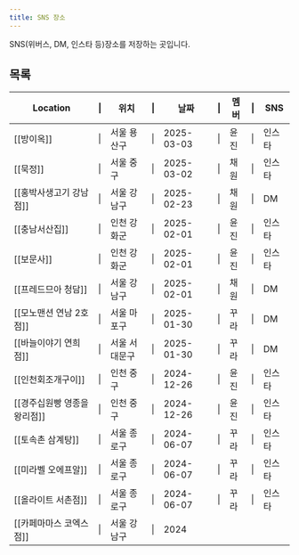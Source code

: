 ```yaml
---
title: SNS 장소
---
```

SNS(위버스, DM, 인스타 등)장소를 저장하는 곳입니다.

## 목록

| Location         | \|  | 위치      | \|  | 날짜         | \|  | 멤버  | \|  | SNS |
| ---------------- | --- | ------- | --- | ---------- | --- | --- | --- | --- |
| [[방이옥]]          | \|  | 서울 용산구  | \|  | 2025-03-03 | \|  | 윤진  | \|  | 인스타 |
| [[묵정]]           | \|  | 서울 중구   | \|  | 2025-03-02 | \|  | 채원  | \|  | 인스타 |
| [[홍박사생고기 강남점]]   | \|  | 서울 강남구  | \|  | 2025-02-23 | \|  | 채원  | \|  | DM  |
| [[충남서산집]]        | \|  | 인천 강화군  | \|  | 2025-02-01 | \|  | 윤진  | \|  | 인스타 |
| [[보문사]]          | \|  | 인천 강화군  | \|  | 2025-02-01 | \|  | 윤진  | \|  | 인스타 |
| [[프레드므아 청담]]     | \|  | 서울 강남구  | \|  | 2025-02-01 | \|  | 채원  | \|  | DM  |
| [[모노맨션 연남 2호점]]  | \|  | 서울 마포구  | \|  | 2025-01-30 | \|  | 꾸라  | \|  | DM  |
| [[바늘이야기 연희점]]    | \|  | 서울 서대문구 | \|  | 2025-01-30 | \|  | 꾸라  | \|  | DM  |
| [[인천회조개구이]]      | \|  | 인천 중구   | \|  | 2024-12-26 | \|  | 윤진  | \|  | 인스타 |
| [[경주십원빵 영종을왕리점]] | \|  | 인천 중구   | \|  | 2024-12-26 | \|  | 윤진  | \|  | 인스타 |
| [[토속촌 삼계탕]]      | \|  | 서울 종로구  | \|  | 2024-06-07 | \|  | 꾸라  | \|  | 인스타 |
| [[미라벨 오에프알]]     | \|  | 서울 종로구  | \|  | 2024-06-07 | \|  | 꾸라  | \|  | 인스타 |
| [[올라이트 서촌점]]     | \|  | 서울 종로구  | \|  | 2024-06-07 | \|  | 꾸라  | \|  | 인스타 |
| [[카페마마스 코엑스점]]   | \|  | 서울 강남구  | \|  | 2024       |     |     |     |     |

